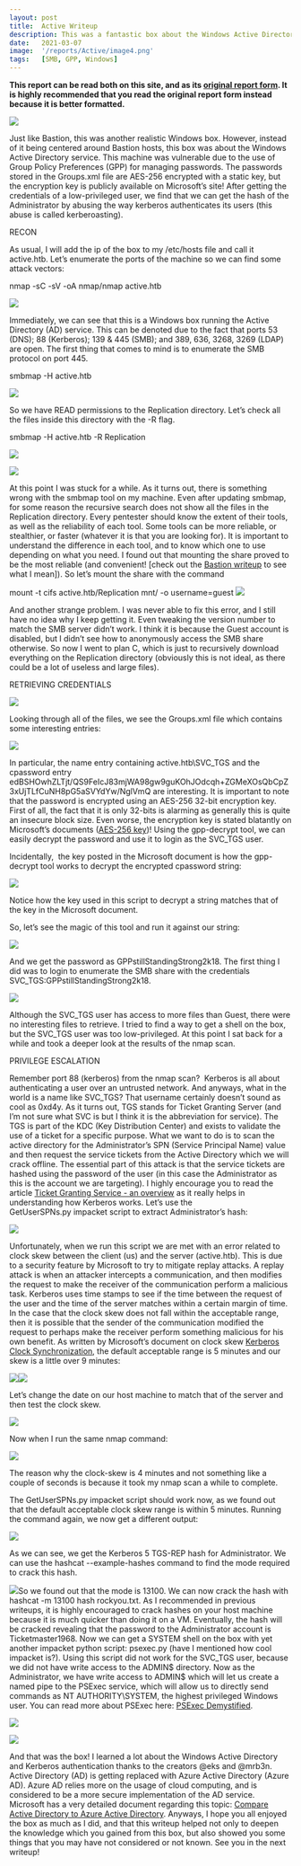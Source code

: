 ```yaml
---
layout: post
title:  Active Writeup
description: This was a fantastic box about the Windows Active Directory service. It showed the importance of managing your passwords in a secure way, as well as having strong passwords that are hard to crack. Something that really makes this box stand out is not so much the vulnerabilities themselves, but rather the reason why they are easily exploitable in the first place. Microsoft essentially made themselves vulnerable, as they spoke a little bit too much on THEIR OWN website! Come check out the writeup to see what I mean.
date:   2021-03-07
image:  '/reports/Active/image4.png'
tags:   [SMB, GPP, Windows]
---
```


**This report can be read both on this site, and as its <a href = "https://0xd4y.github.io/reports/Active%20Writeup.pdf">original report form</a>. It is highly recommended that you read the original report form instead because it is better formatted.**

![](/reports/Active/image8.png)

Just like Bastion, this was another realistic Windows box. However, instead of it being centered around Bastion hosts, this box was about the Windows Active Directory service. This machine was vulnerable due to the use of Group Policy Preferences (GPP) for managing passwords. The passwords stored in the Groups.xml file are AES-256 encrypted with a static key, but the encryption key is publicly available on Microsoft’s site! After getting the credentials of a low-privileged user, we find that we can get the hash of the Administrator by abusing the way kerberos authenticates its users (this abuse is called kerberoasting).

RECON

As usual, I will add the ip of the box to my /etc/hosts file and call it active.htb. Let’s enumerate the ports of the machine so we can find some attack vectors:

nmap -sC -sV -oA nmap/nmap active.htb

![](/reports/Active/image12.png)

Immediately, we can see that this is a Windows box running the Active Directory (AD) service. This can be denoted due to the fact that ports 53 (DNS); 88 (Kerberos); 139 & 445 (SMB); and 389, 636, 3268, 3269 (LDAP) are open. The first thing that comes to mind is to enumerate the SMB protocol on port 445.

smbmap -H active.htb

![](/reports/Active/image7.png)

So we have READ permissions to the Replication directory. Let’s check all the files inside this directory with the \-R flag.

smbmap -H active.htb -R Replication

![](/reports/Active/image9.png)

![](/reports/Active/image17.png)

At this point I was stuck for a while. As it turns out, there is something wrong with the smbmap tool on my machine. Even after updating smbmap, for some reason the recursive search does not show all the files in the Replication directory. Every pentester should know the extent of their tools, as well as the reliability of each tool. Some tools can be more reliable, or stealthier, or faster (whatever it is that you are looking for). It is important to understand the difference in each tool, and to know which one to use depending on what you need. I found out that mounting the share proved to be the most reliable (and convenient! \[check out the [Bastion writeup](https://www.google.com/url?q=https://0xd4y.github.io/Writeups/HackTheBox/Bastion%2520Writeup.pdf&sa=D&source=editors&ust=1653954214354606&usg=AOvVaw07JijrAw4Y8WAm8K1Pbij4) to see what I mean\]). So let’s mount the share with the command

mount -t cifs active.htb/Replication mnt/ -o username=guest ![](/reports/Active/image16.png)

And another strange problem. I was never able to fix this error, and I still have no idea why I keep getting it. Even tweaking the version number to match the SMB server didn’t work. I think it is because the Guest account is disabled, but I didn’t see how to anonymously access the SMB share otherwise. So now I went to plan C, which is just to recursively download everything on the Replication directory (obviously this is not ideal, as there could be a lot of useless and large files).

RETRIEVING CREDENTIALS

![](/reports/Active/image15.png)

Looking through all of the files, we see the Groups.xml file which contains some interesting entries:

![](/reports/Active/image5.png)

In particular, the name entry containing active.htb\\SVC\_TGS and the cpassword entry edBSHOwhZLTjt/QS9FeIcJ83mjWA98gw9guKOhJOdcqh+ZGMeXOsQbCpZ3xUjTLfCuNH8pG5aSVYdYw/NglVmQ are interesting. It is important to note that the password is encrypted using an AES-256 32-bit encryption key. First of all, the fact that it is only 32-bits is alarming as generally this is quite an insecure block size. Even worse, the encryption key is stated blatantly on Microsoft’s documents ([AES-256 key](https://www.google.com/url?q=https://docs.microsoft.com/en-us/openspecs/windows_protocols/ms-gppref/2c15cbf0-f086-4c74-8b70-1f2fa45dd4be?redirectedfrom%3DMSDN%23endNote2%25E2%2580%259D&sa=D&source=editors&ust=1653954214356524&usg=AOvVaw1kuracGHpIW4LRfIQxbfKa))! Using the gpp-decrypt tool, we can easily decrypt the password and use it to login as the SVC\_TGS user.

Incidentally,  the key posted in the Microsoft document is how the gpp-decrypt tool works to decrypt the encrypted cpassword string:

![](/reports/Active/image13.png)

Notice how the key used in this script to decrypt a string matches that of the key in the Microsoft document.

So, let’s see the magic of this tool and run it against our string:

![](/reports/Active/image10.png)

And we get the password as GPPstillStandingStrong2k18. The first thing I did was to login to enumerate the SMB share with the credentials SVC\_TGS:GPPstillStandingStrong2k18.

![](/reports/Active/image19.png)

Although the SVC\_TGS user has access to more files than Guest, there were no interesting files to retrieve. I tried to find a way to get a shell on the box, but the SVC\_TGS user was too low-privileged. At this point I sat back for a while and took a deeper look at the results of the nmap scan.

PRIVILEGE ESCALATION

Remember port 88 (kerberos) from the nmap scan?  Kerberos is all about authenticating a user over an untrusted network. And anyways, what in the world is a name like SVC\_TGS? That username certainly doesn’t sound as cool as 0xd4y. As it turns out, TGS stands for Ticket Granting Server (and I’m not sure what SVC is but I think it is the abbreviation for service). The TGS is part of the KDC (Key Distribution Center) and exists to validate the use of a ticket for a specific purpose. What we want to do is to scan the active directory for the Administrator’s SPN (Service Principal Name) value and then request the service tickets from the Active Directory which we will crack offline. The essential part of this attack is that the service tickets are hashed using the password of the user (in this case the Administrator as this is the account we are targeting). I highly encourage you to read the article [Ticket Granting Service - an overview](https://www.google.com/url?q=https://www.sciencedirect.com/topics/computer-science/ticket-granting-service&sa=D&source=editors&ust=1653954214358739&usg=AOvVaw2DWhx4i9AXLp3lbICjayy2) as it really helps in understanding how Kerberos works. Let’s use the GetUserSPNs.py impacket script to extract Administrator’s hash:

![](/reports/Active/image3.png)

Unfortunately, when we run this script we are met with an error related to clock skew between the client (us) and the server (active.htb). This is due to a security feature by Microsoft to try to mitigate replay attacks. A replay attack is when an attacker intercepts a communication, and then modifies the request to make the receiver of the communication perform a malicious task. Kerberos uses time stamps to see if the time between the request of the user and the time of the server matches within a certain margin of time. In the case that the clock skew does not fall within the acceptable range, then it is possible that the sender of the communication modified the request to perhaps make the receiver perform something malicious for his own benefit. As written by Microsoft’s document on clock skew [Kerberos Clock Synchronization](https://www.google.com/url?q=https://docs.microsoft.com/en-us/windows/security/threat-protection/security-policy-settings/maximum-tolerance-for-computer-clock-synchronization&sa=D&source=editors&ust=1653954214359722&usg=AOvVaw30mRtT10rJxBsp0OqJ0AMx), the default acceptable range is 5 minutes and our skew is a little over 9 minutes:

![](/reports/Active/image1.png)![](/reports/Active/image21.png)

Let’s change the date on our host machine to match that of the server and then test the clock skew.

![](/reports/Active/image20.png)

Now when I run the same nmap command:

![](/reports/Active/image14.png)

The reason why the clock-skew is 4 minutes and not something like a couple of seconds is because it took my nmap scan a while to complete.

The GetUserSPNs.py impacket script should work now, as we found out that the default acceptable clock skew range is within 5 minutes. Running the command again, we now get a different output:

![](/reports/Active/image11.png)

As we can see, we get the Kerberos 5 TGS-REP hash for Administrator. We can use the hashcat --example-hashes command to find the mode required to crack this hash.

![](/reports/Active/image6.png)So we found out that the mode is 13100. We can now crack the hash with hashcat -m 13100 hash rockyou.txt. As I recommended in previous writeups, it is highly encouraged to crack hashes on your host machine because it is much quicker than doing it on a VM. Eventually, the hash will be cracked revealing that the password to the Administrator account is Ticketmaster1968. Now we can get a SYSTEM shell on the box with yet another impacket python script: psexec.py (have I mentioned how cool impacket is?). Using this script did not work for the SVC\_TGS user, because we did not have write access to the ADMIN$ directory. Now as the Administrator, we have write access to ADMIN$ which will let us create a named pipe to the PSExec service, which will allow us to directly send commands as NT AUTHORITY\\SYSTEM, the highest privileged Windows user. You can read more about PSExec here: [PSExec Demystified](https://www.google.com/url?q=https://blog.rapid7.com/2013/03/09/psexec-demystified/&sa=D&source=editors&ust=1653954214361817&usg=AOvVaw21QM1DHdhhuz_mFj80-gRV).

![](/reports/Active/image2.png)

![](/reports/Active/image18.png)

And that was the box! I learned a lot about the Windows Active Directory and Kerberos authentication thanks to the creators @eks and @mrb3n. Active Directory (AD) is getting replaced with Azure Active Directory (Azure AD). Azure AD relies more on the usage of cloud computing, and is considered to be a more secure implementation of the AD service. Microsoft has a very detailed document regarding this topic: [Compare Active Directory to Azure Active Directory](https://www.google.com/url?q=https://docs.microsoft.com/en-us/azure/active-directory/fundamentals/active-directory-compare-azure-ad-to-ad&sa=D&source=editors&ust=1653954214362766&usg=AOvVaw1KGUaMO6bR3ZRGhZ0c0e27). Anyways, I hope you all enjoyed the box as much as I did, and that this writeup helped not only to deepen the knowledge which you gained from this box, but also showed you some things that you may have not considered or not known. See you in the next writeup!
